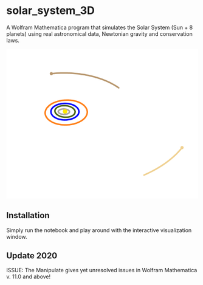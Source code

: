 # solar_system_3D
A Wolfram Mathematica program that simulates the Solar System (Sun + 8 planets) using real astronomical data, Newtonian gravity and conservation laws.

![Solar System 3D](/SS.png)



## Installation

Simply run the notebook and play around with the interactive visualization window.

## Update 2020

ISSUE: The Manipulate gives yet unresolved issues in Wolfram Mathematica v. 11.0 and above!
